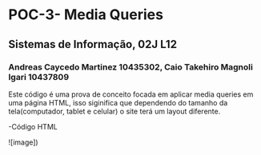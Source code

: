 # POC-3- Media Queries
## Sistemas de Informação, 02J L12
### Andreas Caycedo Martinez 10435302, Caio Takehiro Magnoli Igari 10437809
Este código é uma prova de conceito focada em aplicar media queries em uma página HTML, isso siginifica que dependendo do tamanho da tela(computador, tablet e celular) o site terá um layout diferente.

-Código HTML

![image])

